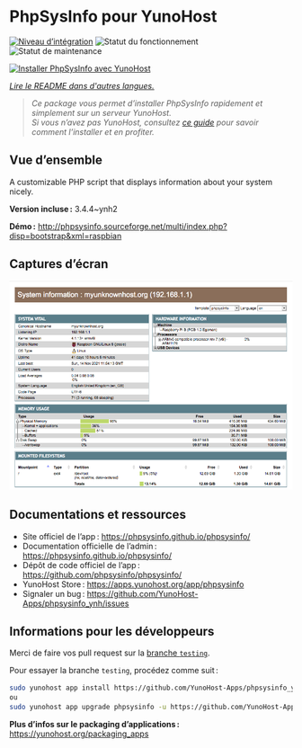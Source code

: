 <!--
Nota bene : ce README est automatiquement généré par <https://github.com/YunoHost/apps/tree/master/tools/readme_generator>
Il NE doit PAS être modifié à la main.
-->

# PhpSysInfo pour YunoHost

[![Niveau d’intégration](https://dash.yunohost.org/integration/phpsysinfo.svg)](https://ci-apps.yunohost.org/ci/apps/phpsysinfo/) ![Statut du fonctionnement](https://ci-apps.yunohost.org/ci/badges/phpsysinfo.status.svg) ![Statut de maintenance](https://ci-apps.yunohost.org/ci/badges/phpsysinfo.maintain.svg)

[![Installer PhpSysInfo avec YunoHost](https://install-app.yunohost.org/install-with-yunohost.svg)](https://install-app.yunohost.org/?app=phpsysinfo)

*[Lire le README dans d'autres langues.](./ALL_README.md)*

> *Ce package vous permet d’installer PhpSysInfo rapidement et simplement sur un serveur YunoHost.*  
> *Si vous n’avez pas YunoHost, consultez [ce guide](https://yunohost.org/install) pour savoir comment l’installer et en profiter.*

## Vue d’ensemble

A customizable PHP script that displays information about your system nicely.


**Version incluse :** 3.4.4~ynh2

**Démo :** <http://phpsysinfo.sourceforge.net/multi/index.php?disp=bootstrap&xml=raspbian>

## Captures d’écran

![Capture d’écran de PhpSysInfo](./doc/screenshots/screenshot.png)

## Documentations et ressources

- Site officiel de l’app : <https://phpsysinfo.github.io/phpsysinfo/>
- Documentation officielle de l’admin : <https://phpsysinfo.github.io/phpsysinfo/>
- Dépôt de code officiel de l’app : <https://github.com/phpsysinfo/phpsysinfo/>
- YunoHost Store : <https://apps.yunohost.org/app/phpsysinfo>
- Signaler un bug : <https://github.com/YunoHost-Apps/phpsysinfo_ynh/issues>

## Informations pour les développeurs

Merci de faire vos pull request sur la [branche `testing`](https://github.com/YunoHost-Apps/phpsysinfo_ynh/tree/testing).

Pour essayer la branche `testing`, procédez comme suit :

```bash
sudo yunohost app install https://github.com/YunoHost-Apps/phpsysinfo_ynh/tree/testing --debug
ou
sudo yunohost app upgrade phpsysinfo -u https://github.com/YunoHost-Apps/phpsysinfo_ynh/tree/testing --debug
```

**Plus d’infos sur le packaging d’applications :** <https://yunohost.org/packaging_apps>
